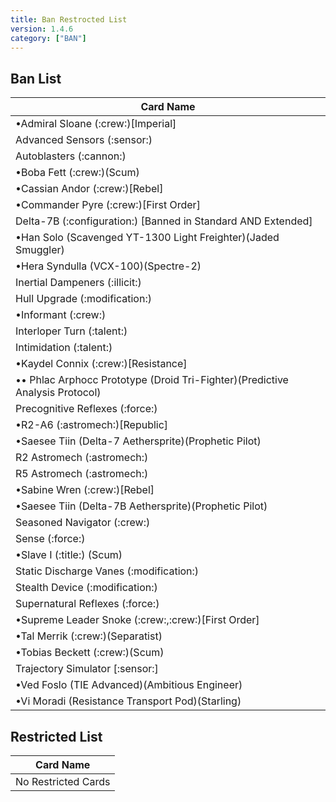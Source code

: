 ```yaml
---
title: Ban Restrocted List
version: 1.4.6
category: ["BAN"]
---
```


## Ban List

| Card Name |
| ----------- |
| •Admiral Sloane (:crew:)[Imperial] |
| Advanced Sensors (:sensor:) |
| Autoblasters (:cannon:) |
| •Boba Fett (:crew:)(Scum) |
| •Cassian Andor (:crew:)[Rebel] |
| •Commander Pyre (:crew:)[First Order] |
| Delta-7B (:configuration:) [Banned in Standard AND Extended] |
| •Han Solo (Scavenged YT-1300 Light Freighter)(Jaded Smuggler) |
| •Hera Syndulla (VCX-100)(Spectre-2) |
| Inertial Dampeners (:illicit:) |
| Hull Upgrade (:modification:) |
| •Informant (:crew:) |
| Interloper Turn (:talent:) |
| Intimidation (:talent:) |
| •Kaydel Connix (:crew:)[Resistance] |
| •• Phlac Arphocc Prototype (Droid Tri-Fighter)(Predictive Analysis Protocol) |
| Precognitive Reflexes (:force:) |
| •R2-A6 (:astromech:)[Republic] |
| •Saesee Tiin (Delta-7 Aethersprite)(Prophetic Pilot) |
| R2 Astromech (:astromech:) |
| R5 Astromech (:astromech:) |
| •Sabine Wren (:crew:)[Rebel] |
| •Saesee Tiin (Delta-7B Aethersprite)(Prophetic Pilot) |
| Seasoned Navigator (:crew:) |
| Sense (:force:) |
| •Slave I (:title:) (Scum) |
| Static Discharge Vanes (:modification:) |
| Stealth Device (:modification:) |
| Supernatural Reflexes (:force:) |
| •Supreme Leader Snoke (:crew:,:crew:)[First Order] | 
| •Tal Merrik (:crew:)(Separatist) |
| •Tobias Beckett (:crew:)(Scum) |
| Trajectory Simulator [:sensor:] |
| •Ved Foslo (TIE Advanced)(Ambitious Engineer) |
| •Vi Moradi (Resistance Transport Pod)(Starling) |

## Restricted List

| Card Name           |
| ------------------- |
| No Restricted Cards |

